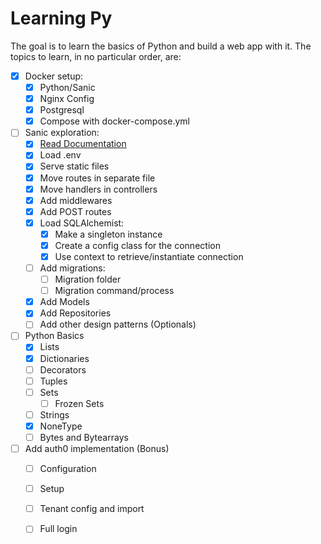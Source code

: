 # Learning Py

The goal is to learn the basics of Python and build a web app with it.
The topics to learn, in no particular order, are:

- [x] Docker setup:
    - [x] Python/Sanic
    - [x] Nginx Config
    - [x] Postgresql
    - [x] Compose with docker-compose.yml
- [ ] Sanic exploration:
    - [x] [Read Documentation]( https://sanic.dev/en/guide/introduction.html )
    - [x] Load .env 
    - [x] Serve static files
    - [x] Move routes in separate file
    - [x] Move handlers in controllers
    - [x] Add middlewares
    - [x] Add POST routes
    - [x] Load SQLAlchemist:
        - [x] Make a singleton instance
        - [x] Create a config class for the connection
        - [x] Use context to retrieve/instantiate connection
    - [ ] Add migrations:
        - [ ] Migration folder
        - [ ] Migration command/process
    - [x] Add Models
    - [x] Add Repositories
    - [ ] Add other design patterns (Optionals)
- [ ] Python Basics
    - [x] Lists
    - [x] Dictionaries
    - [ ] Decorators
    - [ ] Tuples
    - [ ] Sets
        - [ ] Frozen Sets
    - [ ] Strings
    - [x] NoneType
    - [ ] Bytes and Bytearrays
- [ ] Add auth0 implementation (Bonus)
    - [ ] Configuration
    - [ ] Setup
    - [ ] Tenant config and import
    - [ ] Full login

